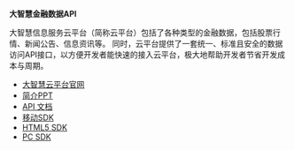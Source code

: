 **大智慧金融数据API**

大智慧信息服务云平台（简称云平台）包括了各种类型的金融数据，包括股票行情、新闻公告、信息资讯等。
同时，云平台提供了一套统一、标准且安全的数据访问API接口，以方便开发者能快速的接入云平台，极大地帮助开发者节省开发成本与周期。

- [大智慧云平台官网](http://yun.gw.com.cn/)
- [简介PPT](http://huicloud.github.io)
- [API 文档](http://yun.gw.com.cn/DocCenter)
- [移动SDK](https://github.com/huicloud/mobile)
- [HTML5 SDK](https://github.com/huicloud/web-template)
- [PC SDK](https://github.com/huicloud/pc)





